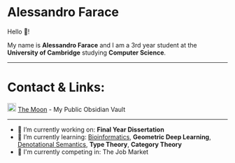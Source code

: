 # **Alessandro Farace** 
Hello 👋!

My name is **Alessandro Farace** and I am a 3rd year student at the **University of Cambridge** studying **Computer Science**.

---
# Contact & Links:
<img src="https://avatars.githubusercontent.com/u/65011256?s=200&v=4" alt="obsidian" width="20"/> [The Moon](https://publish.obsidian.md/afv) - My Public Obsidian Vault

---

- 🔭 I’m currently working on: **Final Year Dissertation**
- 🌱 I’m currently learning: [Bioinformatics](https://github.com/A-F-V/Bioinformatics), **Geometric Deep Learning**, [Denotational Semantics](https://github.com/A-F-V/Denotational-Semantics), **Type Theory**, **Category Theory**
- 💪 I'm currently competing in: The Job Market

